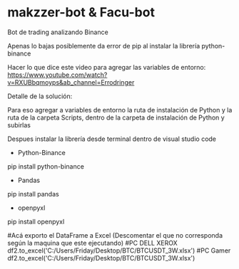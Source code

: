 # makzzer-bot & Facu-bot

Bot de trading analizando Binance

Apenas lo bajas posiblemente da error de pip al instalar la librería python-binance

Hacer lo que dice este video para agregar las variables de entorno: https://www.youtube.com/watch?v=RXUBbqmoyps&ab_channel=Errodringer

Detalle de la solución:

Para eso agregar a variables de entorno la ruta de instalación de Python y la ruta de la carpeta Scripts, dentro de la carpeta de instalación de Python y subirlas

Despues instalar la librería desde terminal dentro de visual studio code

* Python-Binance

pip install python-binance

* Pandas

pip install pandas

* openpyxl

pip install openpyxl



#Acá exporto el DataFrame a Excel (Descomentar el que no corresponda según la maquina que este ejecutando)
#PC DELL XEROX df2.to_excel('C:/Users/Friday/Desktop/BTC/BTCUSDT_3W.xlsx')
#PC Gamer df2.to_excel('C:/Users/Friday/Desktop/BTC/BTCUSDT_3W.xlsx')
